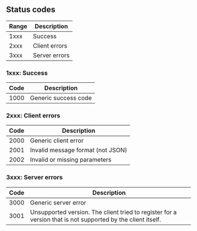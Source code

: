 ## Status codes

| Range | Description   |
|-------|---------------|
| 1xxx  | Success       |
| 2xxx  | Client errors |
| 3xxx  | Server errors |


### 1xxx: Success

| Code | Description                             |
|------|-----------------------------------------|
| 1000 | Generic success code                    |


### 2xxx: Client errors

| Code | Description                             |
|------|-----------------------------------------|
| 2000 | Generic client error                    |
| 2001 | Invalid message format (not JSON)       |
| 2002 | Invalid or missing parameters           |


### 3xxx: Server errors

| Code | Description                             |
|------|-----------------------------------------|
| 3000 | Generic server error                    |
| 3001 | Unsupported version. The client tried to register for a version that is not supported by the client itself. |

